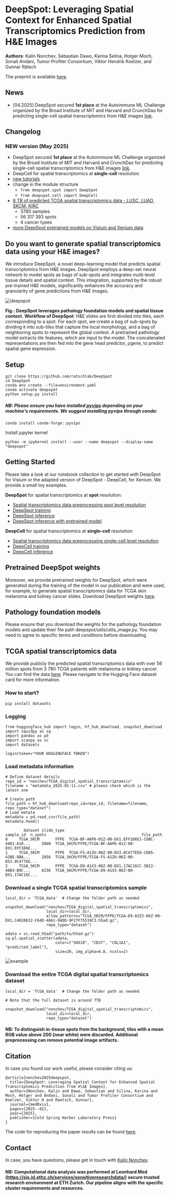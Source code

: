 # DeepSpot: Leveraging Spatial Context for Enhanced Spatial Transcriptomics Prediction from H\&E Images

**Authors**: Kalin Nonchev, Sebastian Dawo, Karina Selina, Holger Moch, Sonali Andani, Tumor Profiler Consortium, Viktor Hendrik Koelzer, and Gunnar Rätsch

The preprint is available [here](https://www.medrxiv.org/content/10.1101/2025.02.09.25321567v1).

## News
  - [04.2025] DeepSpot secured **1st place** at the Autoimmune ML Challenge organized by the Broad Institute of MIT and Harvard and CrunchDao for predicting single-cell spatial transcriptomics from H&E images [link](https://bmi.inf.ethz.ch/news/article/kalin-nonchev-wins-autoimmune-ml-challenge).

## Changelog

### NEW version (May 2025)
  - DeepSpot secured **1st place** at the Autoimmune ML Challenge organized by the Broad Institute of MIT and Harvard and CrunchDao for predicting single-cell spatial transcriptomics from H&E images [link](https://bmi.inf.ethz.ch/news/article/kalin-nonchev-wins-autoimmune-ml-challenge).
  - DeepCell for spatial transcriptomics at **single-cell** resolution
  - [new tutorials](example_notebook/)
  - change in the module structure
      - `from deepspot.spot import DeepSpot`
      - `from deepspot.cell import DeepCell`
  - [8 TB of predicted TCGA spatial transcriptomics data - LUSC, LUAD, SKCM, KIRC](https://huggingface.co/datasets/nonchev/TCGA_digital_spatial_transcriptomics)
    - 3780 samples
    - 56 317 393 spots
    - 4 cancer types
  - [more DeepSpot pretrained models on Visium and Xenium data](https://zenodo.org/records/15322099)



## Do you want to generate spatial transcriptomics data using your H&E images?

We introduce DeepSpot, a novel deep-learning model that predicts spatial transcriptomics from H&E images. DeepSpot employs a deep-set neural network to model spots as bags of sub-spots and integrates multi-level tissue details and spatial context. This integration, supported by the robust pre-trained H&E models, significantly enhances the accuracy and granularity of gene predictions from H&E images.

![deepspot](/figures/figure_2.png)

**Fig.: DeepSpot leverages pathology foundation models and spatial tissue context.**
**Workflow of DeepSpot**: H&E slides are first divided into tiles, each corresponding to a spot. For each spot, we create a bag of sub-spots by dividing it into sub-tiles that capture the local morphology, and a bag of neighboring spots to represent the global context. A pretrained pathology model extracts tile features, which are input to the model. The concatenated representations are then fed into the gene head predictor, ρgene, to predict spatial gene expression.

## Setup

```
git clone https://github.com/ratschlab/DeepSpot
cd DeepSpot
conda env create --file=environment.yaml
conda activate deepspot
python setup.py install
```

##### NB: Please ensure you have installed [pyvips](https://github.com/libvips/pyvips) depending on your machine's requirements. We suggest installing pyvips through conda:
```
conda install conda-forge::pyvips
```

Install jupyter kernel 
```
python -m ipykernel install --user --name deepspot --display-name "deepspot"
```

## Getting Started

Please take a look at our notebook collection to get started with DeepSpot for Visium or the adapted version of DeepSpot - DeepCell, for Xenium. We provide a small toy examples.

**DeepSpot** for spatial transcriptomics at **spot** resolution:
  - [Spatial transcriptomics data preprocessing spot level resolution](example_notebook/Visium_spot_example/GettingStartedWithDeepSpot_1_preprocessing.ipynb)
  - [DeepSpot training](example_notebook/Visium_spot_example/GettingStartedWithDeepSpot_2_training.ipynb)
  - [DeepSpot inference](example_notebook/Visium_spot_example/GettingStartedWithDeepSpot_3_inference.ipynb)
  - [DeepSpot inference with pretrained model](example_notebook/Visium_spot_example/GettingStartedWithDeepSpot_3.1_inference_pretrained_models.ipynb)

**DeepCell** for spatial transcriptomics at **single-cell** resolution:
  - [Spatial transcriptomics data preprocessing single-cell level resolution](example_notebook/Xenium_single-cell_example/GettingStartedWithDeepCell_1_preprocessing.ipynb)
  - [DeepCell training](example_notebook/Xenium_single-cell_example/GettingStartedWithDeepCell_2_training.ipynb)
  - [DeepCell inference](example_notebook/Xenium_single-cell_example/GettingStartedWithDeepCell_3_inference.ipynb)

## Pretrained DeepSpot weights

Moreover, we provide pretrained weights for DeepSpot, which were generated during the training of the model in our publication and were used, for example, to generate spatial transcriptomics data for TCGA skin melanoma and kidney cancer slides. 
Download DeepSpot weights [here](https://zenodo.org/records/15322099).

## Pathology foundation models

Please ensure that you download the weights for the pathology foundation models and update their file path deepspot/utils/utils_image.py. You may need to agree to specific terms and conditions before downloading.

## TCGA spatial transcriptomics data

We provide publicly the predicted spatial transcriptomics data with over 56 million spots from 3 780 TCGA patients with melanoma or kidney cancer. You can find the data [here](https://huggingface.co/datasets/nonchev/TCGA_digital_spatial_transcriptomics). Please navigate to the Hugging Face dataset card for more information.

### How to start?

```
pip install datasets
```

### Logging

```
from huggingface_hub import login, hf_hub_download, snapshot_download
import squidpy as sq
import pandas as pd
import scanpy as sc
import datasets

login(token="YOUR HUGGINGFACE TOKEN")
```

### Load metadata information

```
# Define dataset details
repo_id = "nonchev/TCGA_digital_spatial_transcriptomics"
filename = "metadata_2025-01-11.csv" # please check which is the latest one
```

```
# Create path
file_path = hf_hub_download(repo_id=repo_id, filename=filename, repo_type="dataset")
# Load metata
metadata = pd.read_csv(file_path)
metadata.head()
```

```
        dataset slide_type                                          sample_id  n_spots                                          file_path
0     TCGA_SKCM       FFPE  TCGA-BF-AAP6-01Z-00-DX1.EFF1D6E1-CDBC-4401-A10...     5860  TCGA_SKCM/FFPE/TCGA-BF-AAP6-01Z-00-DX1.EFF1D6E...
1     TCGA_SKCM       FFPE  TCGA-FS-A1ZU-06Z-00-DX3.0C477EE6-C085-42BE-8BA...     2856  TCGA_SKCM/FFPE/TCGA-FS-A1ZU-06Z-00-DX3.0C477EE...
2     TCGA_SKCM       FFPE  TCGA-D9-A1X3-06Z-00-DX1.17AC16CC-5B22-46B3-B9C...     6236  TCGA_SKCM/FFPE/TCGA-D9-A1X3-06Z-00-DX1.17AC16C...
```

### Download a single TCGA spatial transcriptomics sample

```
local_dir = 'TCGA_data'  # Change the folder path as needed

snapshot_download("nonchev/TCGA_digital_spatial_transcriptomics", 
                  local_dir=local_dir,
                  allow_patterns="TCGA_SKCM/FFPE/TCGA-D9-A3Z3-06Z-00-DX1.C4820632-C64D-4661-94DD-9F27F75519C3.h5ad.gz",
                  repo_type="dataset")
```

```
adata = sc.read_h5ad("path/to/h5ad.gz")
sq.pl.spatial_scatter(adata, 
                      color=["SOX10", "CD37", "COL1A1", "predicted_label"],
                      size=20, img_alpha=0.8, ncols=2)
```
![example](/figures/tcga_example.png)

### Download the entire TCGA digital spatial transcriptomics dataset

```
local_dir = 'TCGA_data'  # Change the folder path as needed

# Note that the full dataset is around 7TB

snapshot_download("nonchev/TCGA_digital_spatial_transcriptomics", 
                  local_dir=local_dir,
                  repo_type="dataset")
```

#### NB: To distinguish in-tissue spots from the background, tiles with a mean RGB value above 200 (near white) were discarded. Additional preprocessing can remove potential image artifacts.

## Citation

In case you found our work useful, please consider citing us:

```
@article{nonchev2025deepspot,
  title={DeepSpot: Leveraging Spatial Context for Enhanced Spatial Transcriptomics Prediction from H\&E Images},
  author={Nonchev, Kalin and Dawo, Sebastian and Silina, Karina and Moch, Holger and Andani, Sonali and Tumor Profiler Consortium and Koelzer, Viktor H and Raetsch, Gunnar},
  journal={medRxiv},
  pages={2025--02},
  year={2025},
  publisher={Cold Spring Harbor Laboratory Press}
}
```

The code for reproducing the paper results can be found [here](https://github.com/ratschlab/he2st).

## Contact

In case, you have questions, please get in touch with [Kalin Nonchev](https://bmi.inf.ethz.ch/people/person/kalin-nonchev).

#### NB: Computational data analysis was performed at Leonhard Med (https://sis.id.ethz.ch/services/sensitiveresearchdata/) secure trusted research environment at ETH Zurich. Our pipeline aligns with the specific cluster requirements and resources.
